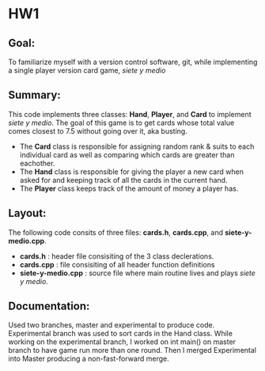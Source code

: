 # HW1


## Goal:
To familiarize myself with a version control software, git, while implementing a single player version card game, *siete y medio*


## Summary:
This code implements three classes: **Hand**, **Player**, and **Card** to implement *siete y medio*. The goal of this game is to get cards whose total value comes closest to 7.5 without going over it, aka busting.
* The **Card** class is responsible for assigning random rank & suits to each individual card as well as comparing which cards are greater than eachother.
* The **Hand** class is responsible for giving the player a new card when asked for and keeping track of all the cards in the current hand.
* The **Player** class keeps track of the amount of money a player has.

## Layout:
The following code consits of three files: **cards.h**, **cards.cpp**, and **siete-y-medio.cpp**. 
* **cards.h** : header file consisiting of the 3 class declerations.
* **cards.cpp** : file consisiting of all header function definitions
* **siete-y-medio.cpp** : source file where main routine lives and plays *siete y medio*.

## Documentation:
Used two branches, master and experimental to produce code. Experimental branch was used to sort cards in the Hand class. While working on the experimental branch, I worked on int main() on master branch to have game run more than one round. Then I merged Experimental into Master producing a non-fast-forward merge.


